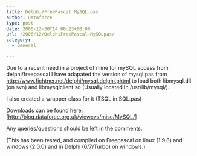 ```yaml
---
title: Delphi/FreePascal MySQL.pas
author: Dataforce
type: post
date: 2006-12-30T14:00:23+00:00
url: /2006/12/DelphiFreePascal-MySQLpas/
category:
  - General

---
```

Due to a recent need in a project of mine for mySQL access from delphi/freepascal I have adapated the version of mysql.pas from <http://www.fichtner.net/delphi/mysql.delphi.phtml> to load both libmysql.dll (on svn) and libmysqlclient.so (Usually located in /usr/lib/mysql/).

I also created a wrapper class for it (TSQL in SQL.pas)

Downloads can be found here: [http://blog.dataforce.org.uk/viewcvs/misc/MySQL/]

Any queries/questions should be left in the comments.

(This has been tested, and compiled on Freepascal on linux (1.9.8) and windows (2.0.0) and in Delphi (6/7/Turbo) on windows.)
